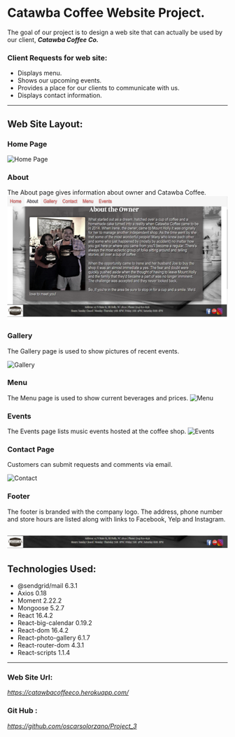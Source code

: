 # **Catawba Coffee Website Project.**
The goal of our project is to design a web site that can actually be used by our client, **_Catawba Coffee Co._** 


### **Client Requests for web site:**
* Displays menu.
* Shows our upcoming events.
* Provides a place for our clients to communicate with us. 
* Displays contact information. 

___

## **Web Site Layout:**

### **Home Page**
![Home Page](https://raw.githubusercontent.com/oscarsolorzano/Project_3/master/client/src/images/cchome.png)

### **About**
The About page gives information about owner and Catawba Coffee.
![About](/client/src/images/ccabout.png)

### **Gallery**

The Gallery page is used to show pictures of recent events.

![Gallery](https://raw.githubusercontent.com/oscarsolorzano/Project_3/master/client/src/images/ccgallery.png)


### **Menu**

The Menu page is used to show current beverages and prices.
![Menu](https://raw.githubusercontent.com/oscarsolorzano/Project_3/master/client/src/images/ccmenu.png)

### **Events**

The Events page lists music events hosted at the coffee shop.
![Events](https://raw.githubusercontent.com/oscarsolorzano/Project_3/master/client/src/images/ccevents.png)

### **Contact Page**
Customers can submit requests and comments via email.

![Contact](https://raw.githubusercontent.com/oscarsolorzano/Project_3/master/client/src/images/cccontact.png)


### **Footer**

The footer is branded with the company logo.  The address, phone number and store hours are listed along with links to Facebook, Yelp and Instagram.

![About](/client/src/images/ccfooter.png)
---
## **Technologies Used:**
* @sendgrid/mail 6.3.1
* Axios 0.18
* Moment   2.22.2 
* Mongoose   5.2.7 
* React   16.4.2 
* React-big-calendar   0.19.2 
* React-dom   16.4.2 
* React-photo-gallery   6.1.7 
* React-router-dom   4.3.1 
* React-scripts   1.1.4 

---
### **Web Site Url:**
  *https://catawbacoffeeco.herokuapp.com/*

### **Git Hub :**
*https://github.com/oscarsolorzano/Project_3*